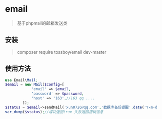 # email

> 基于phpmail的邮箱发送类

## 安装

> composer require tossboy/email dev-master

## 使用方法

```php
use Email\Mail;
$email = new Mail($config=[
            'email' => $email,
            'password' => $password,
            'host' => '163',//163 qq ....
        ]);
$status = $email->sendMail('xun0726@qq.com','数据库备份提醒',date('Y-m-d H:i:s',time()).'备份成功');
var_dump($status);//成功返回true 失败返回错误信息
```


